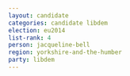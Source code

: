 ```yaml
---
layout: candidate
categories: candidate libdem
election: eu2014
list-rank: 4
person: jacqueline-bell
region: yorkshire-and-the-humber
party: libdem
---
```

